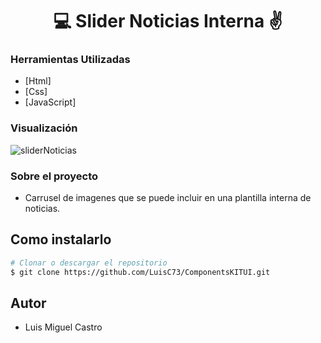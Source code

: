 <h1 align="center">💻 Slider Noticias Interna ✌</h1>

### Herramientas Utilizadas

- [Html]
- [Css]
- [JavaScript]

### Visualización

![sliderNoticias](https://github.com/LuisC73/Profile-card-component/assets/80079884/df012abe-e94d-40f8-a4f4-32bff33141da)

### Sobre el proyecto

- Carrusel de imagenes que se puede incluir en una plantilla interna de noticias.

## Como instalarlo

```bash
# Clonar o descargar el repositorio
$ git clone https://github.com/LuisC73/ComponentsKITUI.git

```

## Autor

- Luis Miguel Castro
